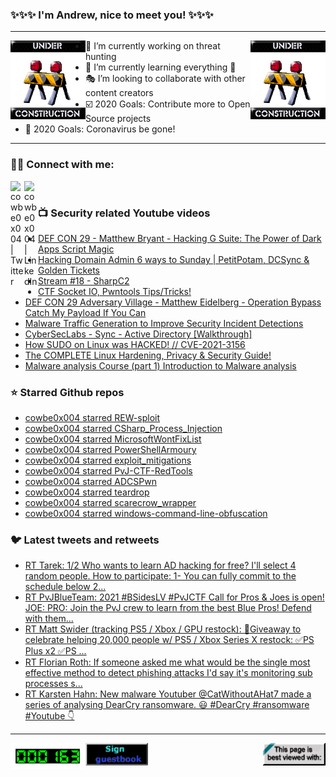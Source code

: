 ### ✨✨✨ I'm Andrew, nice to meet you! ✨✨✨

---
<img align="left" width="120px" src="https://raw.githubusercontent.com/cowbe0x004/cowbe0x004/master/images/image004.gif" />
<img align="right" width="120px" src="https://raw.githubusercontent.com/cowbe0x004/cowbe0x004/master/images/image004.gif" />

- 📖 I’m currently working on threat hunting
- 📘 I’m currently learning everything 🤣
- 🎭 I’m looking to collaborate with other content creators
- ☑️ 2020 Goals: Contribute more to Open Source projects
- 🦠 2020 Goals: Coronavirus be gone!

---

### 🤝🏽 Connect with me:
[<img align="left" alt="cowbe0x004 | Twitter" width="22px" src="https://cdn.jsdelivr.net/npm/simple-icons@v3/icons/twitter.svg" />][twitter]
[<img align="left" alt="cowbe0x004 | LinkedIn" width="22px" src="https://cdn.jsdelivr.net/npm/simple-icons@v3/icons/linkedin.svg" />][linkedin]

<!--
[<img align="left" alt="cowbe0x004.com" width="22px" src="https://raw.githubusercontent.com/iconic/open-iconic/master/svg/globe.svg" />][website]
[<img align="left" alt="cowbe0x004 | YouTube" width="22px" src="https://cdn.jsdelivr.net/npm/simple-icons@v3/icons/youtube.svg" />][youtube]
[<img align="left" alt="cowbe0x004 | Instagram" width="22px" src="https://cdn.jsdelivr.net/npm/simple-icons@v3/icons/instagram.svg" />][instagram]
-->

<br />

### 📺 Security related Youtube videos
<!-- YOUTUBE:START -->
- [DEF CON 29 - Matthew Bryant - Hacking G Suite: The Power of Dark Apps Script Magic](https://www.youtube.com/watch?v=6AsVUS79gLw)
- [Hacking Domain Admin 6 ways to Sunday | PetitPotam, DCSync & Golden Tickets](https://www.youtube.com/watch?v=ZM6-SakrOt8)
- [Stream #18 - SharpC2](https://www.youtube.com/watch?v=Udkmv-sS0TU)
- [CTF Socket IO, Pwntools Tips/Tricks!](https://www.youtube.com/watch?v=bzVIHp49ECU)
- [DEF CON 29 Adversary Village - Matthew Eidelberg - Operation Bypass Catch My Payload If You Can](https://www.youtube.com/watch?v=JXKNdWUs77w)
- [Malware Traffic Generation to Improve Security Incident Detections](https://www.youtube.com/watch?v=c-dpHgBPckM)
- [CyberSecLabs - Sync - Active Directory [Walkthrough]](https://www.youtube.com/watch?v=ndBZSWKo54c)
- [How SUDO on Linux was HACKED! // CVE-2021-3156](https://www.youtube.com/watch?v=TLa2VqcGGEQ)
- [The COMPLETE Linux Hardening, Privacy & Security Guide!](https://www.youtube.com/watch?v=Sa0KqbpLye4)
- [Malware analysis Course (part 1) Introduction to Malware analysis](https://www.youtube.com/watch?v=-4KsH7J3JYM)
<!-- YOUTUBE:END -->

### ⭐ Starred Github repos
<!-- GITHUB_STAR:START -->
- [cowbe0x004 starred REW-sploit](https://github.com/REW-sploit/REW-sploit)
- [cowbe0x004 starred CSharp_Process_Injection](https://github.com/tasox/CSharp_Process_Injection)
- [cowbe0x004 starred MicrosoftWontFixList](https://github.com/cfalta/MicrosoftWontFixList)
- [cowbe0x004 starred PowerShellArmoury](https://github.com/cfalta/PowerShellArmoury)
- [cowbe0x004 starred exploit_mitigations](https://github.com/nccgroup/exploit_mitigations)
- [cowbe0x004 starred PvJ-CTF-RedTools](https://github.com/iDigitalFlame/PvJ-CTF-RedTools)
- [cowbe0x004 starred ADCSPwn](https://github.com/bats3c/ADCSPwn)
- [cowbe0x004 starred teardrop](https://github.com/hackthedev/teardrop)
- [cowbe0x004 starred scarecrow_wrapper](https://github.com/kyleavery/scarecrow_wrapper)
- [cowbe0x004 starred windows-command-line-obfuscation](https://github.com/wietze/windows-command-line-obfuscation)
<!-- GITHUB_STAR:END -->

### 🐦 Latest tweets and retweets
<!-- TWEETS:START -->
- [RT Tarek: 1/2 Who wants to learn AD hacking for free? I'll select 4 random people. How to participate: 1- You can fully commit to the schedule below 2...](https://twitter.com/CyberHummus/status/1399612872267870213)
- [RT PvJBlueTeam: 2021 #BSidesLV #PvJCTF Call for Pros & Joes is open!  JOE:  PRO:  Join the PvJ crew to learn from the best Blue Pros! Defend with them...](https://twitter.com/PvJBlueTeam/status/1396285664459726851)
- [RT Matt Swider (tracking PS5 / Xbox / GPU restock): 🎁Giveaway to celebrate helping 20,000 people w/ PS5 / Xbox Series X restock: ✅PS Plus x2 ✅PS ...](https://twitter.com/mattswider/status/1393049032948387840)
- [RT Florian Roth: If someone asked me what would be the single most effective method to detect phishing attacks I'd say it's monitoring sub processes s...](https://twitter.com/cyb3rops/status/1389580487669297164)
- [RT Karsten Hahn: New malware Youtuber @CatWithoutAHat7 made a series of analysing DearCry ransomware. 😃 #DearCry #ransomware #Youtube 👇](https://twitter.com/struppigel/status/1371515185609969667)
<!-- TWEETS:END -->

---

[<img align="left" width="120px" src="https://raw.githubusercontent.com/cowbe0x004/cowbe0x004/master/images/visitors.gif" />][visitor]
[<img align="left" alt="Sign My Guestbook" width="100px" src="https://raw.githubusercontent.com/cowbe0x004/cowbe0x004/master/images/sign_guest_book.gif" />][guestbook]
[<img align="right" width="100px" src="https://raw.githubusercontent.com/cowbe0x004/cowbe0x004/master/images/netscape.gif" />][netscape]


[website]: https://cowbe0x004.com
[twitter]: https://twitter.com/cowbe0x004
[youtube]: https://youtube.com/
[instagram]: https://instagram.com/
[linkedin]: https://www.linkedin.com/in/anhuang/
[guestbook]: https://github.com/cowbe0x004/cowbe0x004/issues
[netscape]: https://github.com/cowbe0x004/cowbe0x004
[visitor]: https://github.com/cowbe0x004/cowbe0x004
